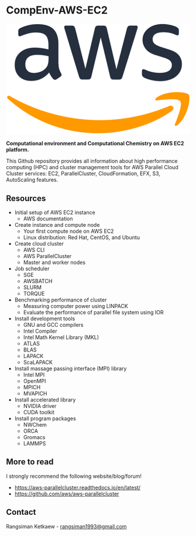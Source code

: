 # CompEnv-AWS-EC2

![aws-logo](images/1200px-Amazon_Web_Services_Logo.svg.png)

**Computational environment and Computational Chemistry on AWS EC2 platform.**

This Github repository provides all information about high performance computing (HPC) and cluster management tools for AWS Parallel Cloud Cluster services: EC2, ParallelCluster, CloudFormation, EFX, S3, AutoScaling features.

## Resources

- Initial setup of AWS EC2 instance
  - AWS documentation
- Create instance and compute node
  - Your first compute node on AWS EC2
  - Linux distribution: Red Hat, CentOS, and Ubuntu
- Create cloud cluster
  - AWS CLI
  - AWS ParallelCluster
  - Master and worker nodes
- Job scheduler
  - SGE
  - AWSBATCH
  - SLURM
  - TORQUE
- Benchmarking performance of cluster
  - Measuring computer power using LINPACK
  - Evaluate the performance of parallel file system using IOR
- Install development tools
  - GNU and GCC compilers
  - Intel Compiler
  - Intel Math Kernel Library (MKL)
  - ATLAS
  - BLAS
  - LAPACK
  - ScaLAPACK
- Install massage passing interface (MPI) library
  - Intel MPI
  - OpenMPI
  - MPICH
  - MVAPICH
- Install accelerated library
  - NVIDIA driver
  - CUDA toolkit
- Install program packages
  - NWChem
  - ORCA
  - Gromacs
  - LAMMPS

## More to read

I strongly recommend the following website/blog/forum!

- https://aws-parallelcluster.readthedocs.io/en/latest/
- https://github.com/aws/aws-parallelcluster

## Contact

Rangsiman Ketkaew - rangsiman1993@gmail.com
